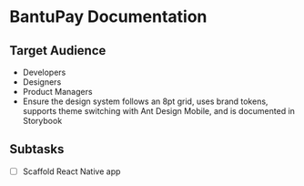 # BantuPay Documentation

## Target Audience

- Developers
- Designers
- Product Managers
- Ensure the design system follows an 8pt grid, uses brand tokens, supports theme switching with Ant Design Mobile, and is documented in Storybook

## Subtasks

- [ ] Scaffold React Native app

